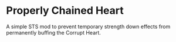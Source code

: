 # Properly Chained Heart
A simple STS mod to prevent temporary strength down effects from permanently buffing the Corrupt Heart.
